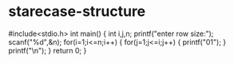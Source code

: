 # starecase-structure
#include<stdio.h>
int main()
{
	int i,j,n;
	printf("enter row size:");
	scanf("%d",&n);
	for(i=1;i<=n;i++)
	{
		for(j=1;j<=i;j++)
		{
			printf("01");
		}
		printf("\n");
	}
	return 0;
}
